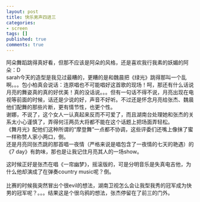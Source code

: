 ```yaml
---
layout: post
title: 快乐男声四进三
categories:
- screen
tags: []
published: true
comments: true
---
```

<p><p>阿朵舞蹈跳得真好看，但那不应该是阿朵的风格，还是喜欢我行我素的妖媚的阿朵：D<br />sarah今天的造型是我见过最糟的，更糟的是和魏晨把《绿光》跳得那叫一个乱啊。。。包小柏真会说话：连原唱也不可能唱好这首歌的现场！呵，那还有什么话说<br />月亮的舞姿真的真的好优美！真的没话说。。。但有一句话不得不说，月亮出现在电视等前面的时候，话还是少说的好，声音不好听。不过还是怀念月亮给张杰、魏晨他们配舞的那些片断，更有情节性，也更个性。<br />谢娜，不说了，这个女人一认真起来反而不可爱了，而且湖南台处理她和张杰的关系太小心谨慎了，弄得何汪两员大将都不能在这个话题上把场面弄轻松。<br />《舞月光》配他们这种所谓的“摩登舞”一点都不协调，这些评委们还嘴上像抹了蜜一样称赞人家小两口，倒。<br />还是月亮同张杰跳的那首唱一夜情（严格来说是唱包含了一夜情的七天的艳遇）的《7 day》有韵味，那也是让我记住月亮其人的一场show。</p>
<p>这时候正好是张杰在唱《一帘幽梦》，摇滚版的，可是分明音乐是失真电吉他，为什么他却演成了在弹奏country music呢？倒。<br /><br />比赛的时候我突然冒出个很evil的想法，湖南卫视怎么会让我型我秀的冠军成为快男的冠军呢？。。。结果这是个很乌鸦的想法，张杰停留在了前三的门外。</p></p>
